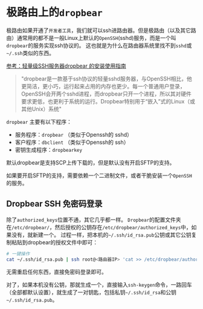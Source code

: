 # 极路由上的`dropbear`

极路由如果开通了`开发者工具`，我们就可以ssh进路由器。但是极路由（以及其它路由）通常用的都不是一般Linux上默认的`OpenSSH`(sshd)服务，而是一个叫`dropbear`的服务实现ssh协议的。
这也就是为什么在路由器系统里找不到`sshd`或`~/.ssh`类似的东西。

[参考：轻量级SSH服务器dropbear 的安装使用指南](http://blog.51cto.com/1inux/1638874)

> "dropbear是一款基于ssh协议的轻量sshd服务器，与OpenSSH相比，他更简洁，更小巧，运行起来占用的内存也更少。每一个普通用户登录，OpenSSH会开两个sshd进程，而dropbear只开一个进程，所以其对硬件要求更低，也更利于系统的运行。Dropbear特别用于“嵌入”式的Linux（或其他Unix）系统"

`dropbear` 主要有以下程序：
- 服务程序：`dropbear` （类似于Openssh的 sshd）             
- 客户程序：`dbclient` （类似于Openssh的 ssh）   
- 密钥生成程序：`dropbearkey`

默认dropbear是支持SCP上传下载的，但是默认没有开启SFTP的支持。

如果要开启SFTP的支持，需要依赖一个二进制文件，或者干脆安装一个`OpenSSH`的服务。
        

## Dropbear SSH 免密码登录
除了`authorized_keys`位置不通，其它几乎都一样。
`Dropbear`的配置文件夹在`/etc/dropbear/`，然后授权的公钥存在`/etc/dropbear/authorized_keys`中，如果没有，就新建一个。
过程一样，把本机的`~/.ssh/id_rsa.pub`公钥或其它公钥复制粘贴到dropbear的授权文件中即可：
```sh
# 一键操作
cat ~/.ssh/id_rsa.pub | ssh root@<路由器IP> 'cat >> /etc/dropbear/authorized_keys'
```

无需重启任何东西，直接免密码登录即可。

对了，如果本机没有公钥，那就生成一个，直接输入`ssh-keygen`命令，一路回车（全部都默认设置），就生成了一对钥匙，包括私钥`~/.ssh/id_rsa`和公钥`~/.ssh/id_rsa.pub`。
